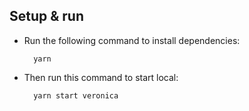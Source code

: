 ## Setup & run
- Run the following command to install dependencies:

  ```
    yarn
  ```
- Then run this command to start local:

  ```
    yarn start veronica
  ```
